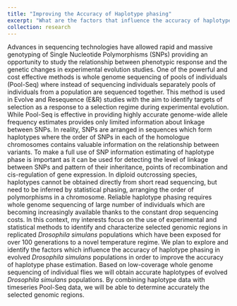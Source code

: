 ```yaml
---
title: "Improving the Accuracy of Haplotype phasing"
excerpt: "What are the factors that influence the accuracy of haplotype phasing?."
collection: research
---
```

Advances in sequencing technologies have allowed rapid and massive genotyping of Single Nucleotide Polymorphisms (SNPs) providing an opportunity to study the relationship between phenotypic response and the genetic changes in experimental evolution studies. One of the powerful and cost effective methods is whole genome sequencing of pools of individuals (Pool-Seq) where instead of sequencing individuals separately pools of individuals from a population are sequenced together. This method is used in Evolve and Resequence (E&R) studies with the aim to identify targets of selection as a response to a selection regime during experimental evolution. While Pool-Seq is effective in providing highly accurate genome-wide allele frequency estimates provides only limited information about linkage between SNPs. ln reality, SNPs are arranged in sequences which form haplotypes where the order of SNPs in each of the homologue chromosomes contains valuable information on the relationship between variants. To make a full use of SNP information estimating of haplotype phase is important as it can be used for detecting the level of linkage between SNPs and pattern of their inheritance, points of recombination and cis-regulation of gene expression. ln diploid outcrossing species, haplotypes cannot be obtained directly from short read sequencing, but need to be inferred by statistical phasing, arranging the order of polymorphisms in a chromosome. Reliable haplotype phasing requires whole genome sequencing of large number of individuals which are becoming increasingly available thanks to the constant drop sequencing costs.
ln this context, my interests focus on the use of experimental and statistical methods to identify and characterize selected genomic regions in replicated *Drosophila simulans* populations which have been exposed for over 100 generations to a novel temperature regime. We plan to explore and identify the factors which influence the accuracy of haplotype phasing in evolved *Drosophila simulans* populations in order to improve the accuracy of haplotype phase estimation. Based on low-coverage whole genome sequencing of individual flies we will obtain accurate haplotypes of evolved *Drosophila simulans* populations. By combining haplotype data with timeseries Pool-Seq data, we will be able to determine accurately the selected genomic regions.
